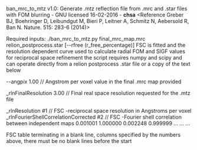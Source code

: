 
 ban_mrc_to_mtz v1.0: Generate .mtz reflection file from .mrc and .star files with FOM blurring - GNU licensed 16-02-2016 - __chsa__ 
 <Reference Greber BJ, Boehringer D, Leibundgut M, Bieri P, Leitner A, Schmitz N, Aebersold R, Ban N. Nature. 515: 283-6 (2014)>
 
 Required inputs: ./ban_mrc_to_mtz.py  final_mrc_map.mrc  relion_postprocess.star [--rfree (r_free_percentage)]
 FSC is fitted and the resolution dependent curve used to calculate radial FOM and SIGF values for reciprocal space refinement
 the script requires numpy and scipy and can operate directly from a relion postprocess .star file or a copy of the text below

 --angpix             1.00                                          // Angstrom per voxel value in the final .mrc map provided

 _rlnFinalResolution  3.00                                          // Final real space resolution requested for the .mtz file

 _rlnResolution                       #1                            // FSC -reciprocal space resolution in Angstroms per voxel
 _rlnFourierShellCorrelationCorrected #2                            // FSC -Fourier shell correlation between independent maps
 0.001001 1.000000
 0.002248 0.999999
 ...
 ...
 ...

 FSC table terminating in a blank line, columns specified by the numbers above, there must be no blank lines before the start
